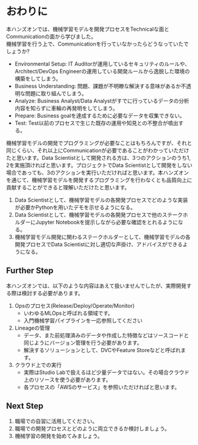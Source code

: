 # おわりに

本ハンズオンでは、機械学習モデルを開発プロセスをTechnicalな面とCommunicationの面から学びました。  
機械学習を行う上で、Communicationを行っていなかったらどうなっていたでしょうか?

* Environmental Setup: IT Auditorが運用しているセキュリティのルールや、Architect/DevOps Engineerの運用している開発ルールから逸脱した環境の構築をしてしまう。
* Business Understanding: 問題、課題が不明瞭な解決する意味があるか不透明な問題に取り組んでしまう。
* Analyze: Business Analyst/Data Analystがすでに行っているデータの分析内容を知らずに車輪の再発明をしてしまう。
* Prepare: Business goalを達成するために必要なデータを収集できない。
* Test: Test以前のプロセスで生じた既存の運用や知見との不整合が噴出する。

機械学習モデルの開発でプログラミングが必要なことはもちろんですが、それと同じくらい、それ以上にCommunicationが必要であることがわかっていただけたと思います。Data Scientistとして開発される方は、3つのアクションのうち1, 2を実施頂ければと思います。プロジェクトでData Scientistとして開発をしない場合であっても、3のアクションを実行いただければと思います。本ハンズオンを通じて、機械学習モデルを開発するプログラミングを行わなくとも品質向上に貢献することができると理解いただけたと思います。

1. Data Scientistとして、機械学習モデルの各開発プロセスでどのような実装が必要かPythonを用いたデモを示せるようになる。
2. Data Scientistとして、機械学習モデルの各開発プロセスで他のステークホルダーにJupyter Notebookを提示しながら必要な確認をとれるようになる。
3. 機械学習モデル開発に関わるステークホルダーとして、機械学習モデルの各開発プロセスでData Scientistに対し適切な声掛け、アドバイスができるようになる。

## Further Step

本ハンズオンでは、以下のような内容はあえて扱いませんでしたが、実際開発する際は検討する必要があります。

1. Opsのプロセス(Release/Deploy/Operate/Monitor)
   * いわゆるMLOpsと呼ばれる領域です。
   * 入門機械学習パイプラインを一応参照してください
2. Lineageの管理
   * データ、また前処理済みのデータや作成した特徴などはソースコードと同じようにバージョン管理を行う必要があります。
   * 解決するソリューションとして、DVCやFeature Storeなどと呼ばれます。
3. クラウド上での実行
   * 実際はStudio Labで扱えるほど少量データではない。その場合クラウド上のリソースを使う必要があります。
   * 各プロセスの「AWSのサービス」を参照いただければと思います。
   
   
## Next Step

1. 職場での自習に活用してください。
2. 職場での開発プロセスとどのように両立できるか検討しましょう。
3. 機械学習の開発を始めてみましょう。
